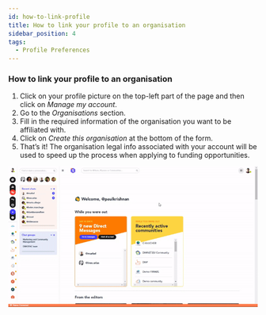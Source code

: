 ```yaml
---
id: how-to-link-profile
title: How to link your profile to an organisation
sidebar_position: 4
tags:
  - Profile Preferences
---
```


### **How to link your profile to an organisation**



1. Click on your profile picture on the top-left part of the page and then click on *Manage my account*.
2. Go to the *Organisations* section.
3. Fill in the required information of the organisation you want to be affiliated with.
4. Click on *Create this organisation* at the bottom of the form.
5. That’s it! The organisation legal info associated with your account will be used to speed up the process when applying to funding opportunities.


![alt_text](./../../assets/2.Add-an-organisation.gif)

